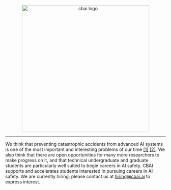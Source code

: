 <p align="center">
<img src="https://user-images.githubusercontent.com/55059966/203902661-28f4c62a-edc8-427d-b43a-54dbd7319f3e.png" alt="cbai logo" width="400" align="center"/>
</p>

---

We think that preventing catastrophic accidents from advanced AI systems is one of the most important and interesting problems of our time <a href="https://arxiv.org/abs/1606.06565">[1]</a> <a href="https://arxiv.org/abs/2206.13353">[2]</a>. We also think that there are open opportunities for many more researchers to make progress on it, and that technical undergraduate and graduate students are particularly well suited to begin careers in AI safety. CBAI supports and accelerates students interested in pursuing careers in AI safety. We are currently hiring; please contact us at <a href="mailto:hiring@cbai.ai">hiring@cbai.ai</a> to express interest.
